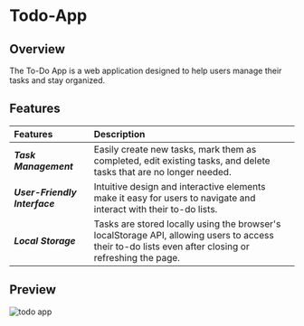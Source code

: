 # Todo-App

## Overview
The To-Do App is a web application designed to help users manage their tasks and stay organized.

## Features
| Features | Description | 
|:------------------|:----------|
| ***Task Management*** | Easily create new tasks, mark them as completed, edit existing tasks, and delete tasks that are no longer needed.|
| ***User-Friendly Interface*** | Intuitive design and interactive elements make it easy for users to navigate and interact with their to-do lists.|
| ***Local Storage*** | Tasks are stored locally using the browser's localStorage API, allowing users to access their to-do lists even after closing or refreshing the page.|

## Preview
![todo app](https://github.com/nguyetha79/Javascript-Projects/blob/main/todo-list-app/images/todo-app.gif)

